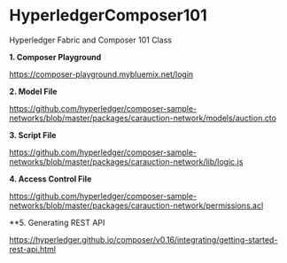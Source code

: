# HyperledgerComposer101
Hyperledger Fabric and Composer 101 Class

**1. Composer Playground**

https://composer-playground.mybluemix.net/login

**2. Model File**

https://github.com/hyperledger/composer-sample-networks/blob/master/packages/carauction-network/models/auction.cto

**3. Script File**

https://github.com/hyperledger/composer-sample-networks/blob/master/packages/carauction-network/lib/logic.js

**4. Access Control File**

https://github.com/hyperledger/composer-sample-networks/blob/master/packages/carauction-network/permissions.acl

**5. Generating REST API

https://hyperledger.github.io/composer/v0.16/integrating/getting-started-rest-api.html

